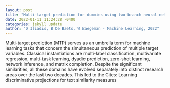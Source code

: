 ```yaml
--- 
layout: post 
title: "Multi-target prediction for dummies using two-branch neural networks" 
date: 2022-01-11 11:24:28 -0400 
categories: jekyll update 
author: "D Iliadis, B De Baets, W Waegeman - Machine Learning, 2022" 
--- 
```

Multi-target prediction (MTP) serves as an umbrella term for machine learning tasks that concern the simultaneous prediction of multiple target variables. Classical instantiations are multi-label classification, multivariate regression, multi-task learning, dyadic prediction, zero-shot learning, network inference, and matrix completion. Despite the significant similarities, all these domains have evolved separately into distinct research areas over the last two decades. This led to the Cites: Learning discriminative projections for text similarity measures